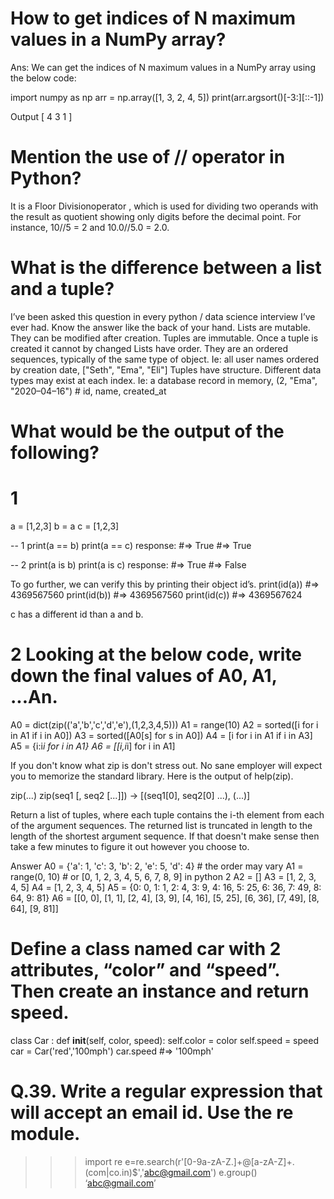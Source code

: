 # How to get indices of N maximum values in a NumPy array?

Ans: We can get the indices of N maximum values in a NumPy array using the below code:

import numpy as np
arr = np.array([1, 3, 2, 4, 5])
print(arr.argsort()[-3:][::-1])

Output [ 4 3 1 ]

# Mention the use of // operator in Python?

It is a Floor Divisionoperator , which is used for dividing two operands with the result as quotient showing only digits before the decimal point. For instance, 10//5 = 2 and 10.0//5.0 = 2.0.

# What is the difference between a list and a tuple?

I’ve been asked this question in every python / data science interview I’ve ever had. Know the answer like the back of your hand.
Lists are mutable. They can be modified after creation.
Tuples are immutable. Once a tuple is created it cannot by changed
Lists have order. They are an ordered sequences, typically of the same type of object. Ie: all user names ordered by creation date, ["Seth", "Ema", "Eli"]
Tuples have structure. Different data types may exist at each index. Ie: a database record in memory, (2, "Ema", "2020–04–16") # id, name, created_at

# What would be the output of the following?

# 1

a = [1,2,3]
b = a
c = [1,2,3]

-- 1
print(a == b)
print(a == c)
response:
#=> True
#=> True

-- 2
print(a is b)
print(a is c)
response:
#=> True
#=> False

To go further, we can verify this by printing their object id’s.
print(id(a)) #=> 4369567560
print(id(b)) #=> 4369567560
print(id(c)) #=> 4369567624

c has a different id than a and b.

# 2 Looking at the below code, write down the final values of A0, A1, ...An.

A0 = dict(zip(('a','b','c','d','e'),(1,2,3,4,5)))
A1 = range(10)
A2 = sorted([i for i in A1 if i in A0])
A3 = sorted([A0[s] for s in A0])
A4 = [i for i in A1 if i in A3]
A5 = {i:i*i for i in A1}
A6 = [[i,i*i] for i in A1]

If you don't know what zip is don't stress out. No sane employer will expect you to memorize the standard library. Here is the output of help(zip).

zip(...)
zip(seq1 [, seq2 [...]]) -> [(seq1[0], seq2[0] ...), (...)]

Return a list of tuples, where each tuple contains the i-th element
from each of the argument sequences. The returned list is truncated
in length to the length of the shortest argument sequence.
If that doesn't make sense then take a few minutes to figure it out however you choose to.

Answer
A0 = {'a': 1, 'c': 3, 'b': 2, 'e': 5, 'd': 4} # the order may vary
A1 = range(0, 10) # or [0, 1, 2, 3, 4, 5, 6, 7, 8, 9] in python 2
A2 = []
A3 = [1, 2, 3, 4, 5]
A4 = [1, 2, 3, 4, 5]
A5 = {0: 0, 1: 1, 2: 4, 3: 9, 4: 16, 5: 25, 6: 36, 7: 49, 8: 64, 9: 81}
A6 = [[0, 0], [1, 1], [2, 4], [3, 9], [4, 16], [5, 25], [6, 36], [7, 49], [8, 64], [9, 81]]

# Define a class named car with 2 attributes, “color” and “speed”. Then create an instance and return speed.

class Car :
def **init**(self, color, speed):
self.color = color
self.speed = speed
car = Car('red','100mph')
car.speed
#=> '100mph'

# Q.39. Write a regular expression that will accept an email id. Use the re module.

> > > import re
> > > e=re.search(r'[0-9a-zA-Z.]+@[a-zA-Z]+\.(com|co\.in)\$','abc@gmail.com')
> > > e.group()
> > > ‘abc@gmail.com’
